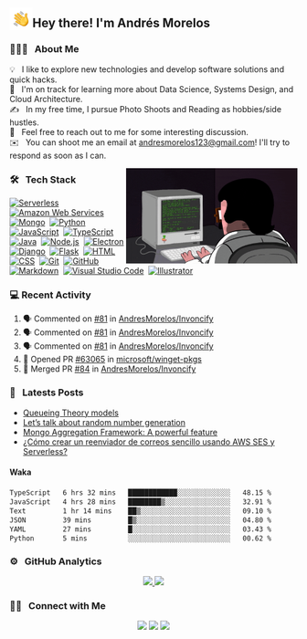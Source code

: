 <img alt="Night Coding" src="./assets/Hand%20Wave.gif" width='40' align="left"/><h2>Hey there! I'm Andrés Morelos</h2>

<!-- ## 👋 &nbsp; Hey there! I'm Andres Morelos -->

### 👨🏻‍💻 &nbsp; About Me

💡 &nbsp; I like to explore new technologies and develop software solutions and quick hacks.\
🌱 &nbsp; I'm on track for learning more about Data Science, Systems Design, and Cloud Architecture.\
✍️ &nbsp; In my free time, I pursue Photo Shoots and Reading as hobbies/side hustles.\
💬 &nbsp; Feel free to reach out to me for some interesting discussion.\
✉️ &nbsp; You can shoot me an email at andresmorelos123@gmail.com! I'll try to respond as soon as I can.

<img alt="Night Coding" src="https://raw.githubusercontent.com/AndresMorelos/AndresMorelos/master/assets/coding.gif" align="right" width="300px"/>

### 🛠 &nbsp; Tech Stack

[![Serverless](https://img.shields.io/badge/-Serverless-05122A?style=flat&logo=serverless)](https://github.com/AndresMorelos?tab=repositories&q=&type=&language=)&nbsp; 
[![Amazon Web Services](https://img.shields.io/badge/-Amazon%20Web%20Services-05122A?style=flat&logo=amazon)](https://github.com/AndresMorelos?tab=repositories&q=&type=&language=)&nbsp; 
[![Mongo](https://img.shields.io/badge/-Mongo%20DB-05122A?style=flat&logo=mongodb)](https://github.com/AndresMorelos?tab=repositories&q=&type=&language=)&nbsp; 
[![Python](https://img.shields.io/badge/-Python-05122A?style=flat&logo=python)](https://github.com/AndresMorelos?tab=repositories&q=&type=&language=python)&nbsp; 
[![JavaScript](https://img.shields.io/badge/-JavaScript-05122A?style=flat&logo=javascript)](https://github.com/AndresMorelos?tab=repositories&q=&type=&language=javascript)&nbsp; 
[![TypeScript](https://img.shields.io/badge/-TypeScript-05122A?style=flat&logo=typescript)](https://github.com/AndresMorelos?tab=repositories&q=&type=&language=typescript)&nbsp; 
[![Java](https://img.shields.io/badge/-Java-05122A?style=flat&logo=Java&logoColor=FFA518)](https://github.com/AndresMorelos?tab=repositories&q=&type=&language=java)&nbsp; 
[![Node.js](https://img.shields.io/badge/-Node.js-05122A?style=flat&logo=node.js)](https://github.com/AndresMorelos?tab=repositories&q=&type=&language=nodejs)&nbsp; 
[![Electron](https://img.shields.io/badge/-Electron-05122A?style=flat&logo=electron)](https://github.com/AndresMorelos?tab=repositories&q=&type=&language=javascript)&nbsp; 
[![Django](https://img.shields.io/badge/-Django-05122A?style=flat&logo=django&logoColor=092E20)](https://github.com/AndresMorelos?tab=repositories&q=&type=&language=python)&nbsp; 
[![Flask](https://img.shields.io/badge/-Flask-05122A?style=flat&logo=flask)](https://github.com/AndresMorelos?tab=repositories&q=&type=&language=python)&nbsp; 
[![HTML](https://img.shields.io/badge/-HTML-05122A?style=flat&logo=HTML5)](https://github.com/AndresMorelos?tab=repositories&q=&type=&language=html)&nbsp; 
[![CSS](https://img.shields.io/badge/-CSS-05122A?style=flat&logo=CSS3&logoColor=1572B6)](https://github.com/AndresMorelos?tab=repositories&q=&type=&language=css)&nbsp; 
[![Git](https://img.shields.io/badge/-Git-05122A?style=flat&logo=git)](https://github.com/AndresMorelos?tab=repositories&q=&type=&language=)&nbsp; 
[![GitHub](https://img.shields.io/badge/-GitHub-05122A?style=flat&logo=github)](https://github.com/AndresMorelos?tab=repositories&q=&type=&language=)&nbsp; 
[![Markdown](https://img.shields.io/badge/-Markdown-05122A?style=flat&logo=markdown)](https://github.com/AndresMorelos?tab=repositories&q=&type=&language=)&nbsp; 
[![Visual Studio Code](https://img.shields.io/badge/-Visual%20Studio%20Code-05122A?style=flat&logo=visual-studio-code&logoColor=007ACC)](https://github.com/AndresMorelos?tab=repositories&q=&type=&language=)&nbsp; 
[![Illustrator](https://img.shields.io/badge/-Illustrator-05122A?style=flat&logo=adobe-illustrator)](https://github.com/AndresMorelos?tab=repositories&q=&type=&language=)&nbsp; 

### 💻 Recent Activity

<!--START_SECTION:activity-->

1. 🗣 Commented on [#81](https://github.com/AndresMorelos/Invoncify/issues/81) in [AndresMorelos/Invoncify](https://github.com/AndresMorelos/Invoncify)
2. 🗣 Commented on [#81](https://github.com/AndresMorelos/Invoncify/issues/81) in [AndresMorelos/Invoncify](https://github.com/AndresMorelos/Invoncify)
3. 🗣 Commented on [#81](https://github.com/AndresMorelos/Invoncify/issues/81) in [AndresMorelos/Invoncify](https://github.com/AndresMorelos/Invoncify)
4. 💪 Opened PR [#63065](https://github.com/microsoft/winget-pkgs/pull/63065) in [microsoft/winget-pkgs](https://github.com/microsoft/winget-pkgs)
5. 🎉 Merged PR [#84](https://github.com/AndresMorelos/Invoncify/pull/84) in [AndresMorelos/Invoncify](https://github.com/AndresMorelos/Invoncify)

<!--END_SECTION:activity-->

### 📓 &nbsp; Latests Posts

<!-- BLOG-POST-LIST:START -->
- [Queueing Theory models](https://andresmorelos.medium.com/queueing-theory-models-cd723dda790b?source=rss-189eff4830bb------2)
- [Let’s talk about random number generation](https://andresmorelos.medium.com/lets-talk-about-random-number-generation-3826b08c16ae?source=rss-189eff4830bb------2)
- [Mongo Aggregation Framework: A powerful feature](https://medium.com/condorlabs-engineering/mongo-aggregation-framework-a-powerful-feature-25630a6cc099?source=rss-189eff4830bb------2)
- [¿Cómo crear un reenviador de correos sencillo usando AWS SES y Serverless?](https://andresmorelos.medium.com/c%C3%B3mo-crear-un-reenviador-de-correos-sencillo-usando-aws-ses-y-serverless-bf653385743a?source=rss-189eff4830bb------2)
<!-- BLOG-POST-LIST:END -->

#### Waka
<!--START_SECTION:waka-->

```text
TypeScript   6 hrs 32 mins   ████████████░░░░░░░░░░░░░   48.15 %
JavaScript   4 hrs 28 mins   ████████▒░░░░░░░░░░░░░░░░   32.91 %
Text         1 hr 14 mins    ██▒░░░░░░░░░░░░░░░░░░░░░░   09.10 %
JSON         39 mins         █▒░░░░░░░░░░░░░░░░░░░░░░░   04.80 %
YAML         27 mins         █░░░░░░░░░░░░░░░░░░░░░░░░   03.43 %
Python       5 mins          ░░░░░░░░░░░░░░░░░░░░░░░░░   00.62 %
```

<!--END_SECTION:waka-->

### ⚙️ &nbsp; GitHub Analytics

<p align="center">
<a href="https://github.com/AndresMorelos">
  <img height="180em" src="https://github-readme-stats-eight-theta.vercel.app/api?username=andresmorelos&show_icons=true&theme=algolia&include_all_commits=true&count_private=true"/>
  <img height="180em" src="https://github-readme-stats-eight-theta.vercel.app/api/top-langs/?username=andresmorelos&layout=compact&langs_count=8&theme=algolia"/>
</a>
</p>

### 🤝🏻 &nbsp; Connect with Me

<p align="center">
<a href="https://andresmorelos.me"><img src="https://img.shields.io/badge/-andresmorelos.me-3423A6?style=flat&logo=Google-Chrome&logoColor=white"/></a>
<a href="https://linkedin.com/in/andresmorelos"><img src="https://img.shields.io/badge/-Andres%20Morelos-0077B5?style=flat&logo=Linkedin&logoColor=white"/></a>
<a href="mailto:andresmorelos123@gmail.com"><img src="https://img.shields.io/badge/-andresmorelos123@gmail.com-D14836?style=flat&logo=Gmail&logoColor=white"/></a>
</p>
